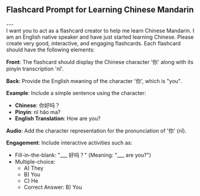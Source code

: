 ## Flashcard Prompt for Learning Chinese Mandarin <br>
---<br>
I want you to act as a flashcard creator to help me learn Chinese Mandarin. I am an English native speaker and have just started learning Chinese. Please create very good, interactive, and engaging flashcards. Each flashcard should have the following elements:

**Front**: The flashcard should display the Chinese character '你' along with its pinyin transcription 'nǐ'.

**Back**: Provide the English meaning of the character '你', which is "you".

**Example**: Include a simple sentence using the character: 
- **Chinese**: 你好吗？ 
- **Pinyin**: nǐ hǎo ma? 
- **English Translation**: How are you?

**Audio**: Add the character representation for the pronunciation of '你' (nǐ). 

**Engagement**: Include interactive activities such as:
- Fill-in-the-blank: "___ 好吗？" (Meaning: "___ are you?")
- Multiple-choice: 
  - A) They
  - B) You
  - C) He
  - Correct Answer: B) You